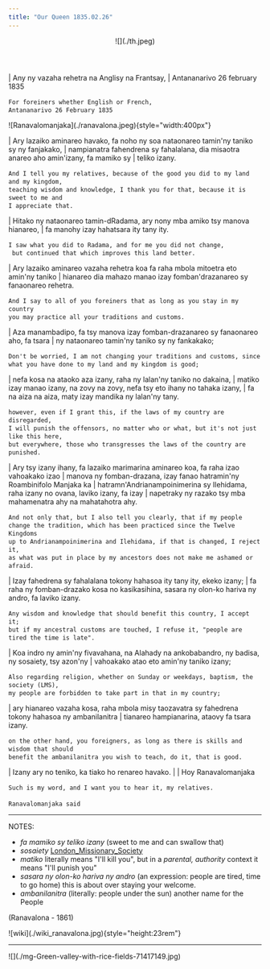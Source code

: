 ```yaml
---
title: "Our Queen 1835.02.26"
---
```


<main>
<header>
![](./th.jpeg)
</header>

| Any ny vazaha rehetra na Anglisy na Frantsay,
| Antananarivo 26 february 1835

```
For foreiners whether English or French,
Antananarivo 26 February 1835
```

<aside>
<article>
![Ranavalomanjaka](./ranavalona.jpeg){style="width:400px"}
</article>
</aside>

| Ary lazaiko aminareo havako, fa noho ny soa nataonareo tamin'ny taniko sy ny fanjakako,
| nampianatra fahendrena sy fahalalana, dia misaotra anareo aho amin'izany, fa mamiko sy
| teliko izany.

```
And I tell you my relatives, because of the good you did to my land and my kingdom,
teaching wisdom and knowledge, I thank you for that, because it is sweet to me and
I appreciate that.
```

| Hitako ny nataonareo tamin-dRadama, ary nony mba amiko tsy manova hianareo, 
| fa manohy izay hahatsara ity tany ity.

```
I saw what you did to Radama, and for me you did not change,
 but continued that which improves this land better.
```

| Ary lazaiko aminareo vazaha rehetra koa fa raha mbola mitoetra eto amin'ny taniko
| hianareo dia mahazo manao izay fomban'drazanareo sy fanaonareo rehetra.

```
And I say to all of you foreiners that as long as you stay in my country
you may practice all your traditions and customs.
```

| Aza manambadipo, fa tsy manova izay fomban-drazanareo sy fanaonareo aho, fa tsara
| ny nataonareo tamin'ny taniko sy ny fankakako;

```
Don't be worried, I am not changing your traditions and customs, since 
what you have done to my land and my kingdom is good;
```

| nefa kosa na ataoko aza izany, raha ny lalan'ny taniko no dakaina, 
| matiko izay manao izany, na zovy na zovy, nefa tsy eto ihany no tahaka izany, 
| fa na aiza na aiza, maty izay mandika ny lalan'ny tany.

```
however, even if I grant this, if the laws of my country are disregarded,
I will punish the offensors, no matter who or what, but it's not just like this here,
but everywhere, those who transgresses the laws of the country are punished.
```

| Ary tsy izany ihany, fa lazaiko marimarina aminareo koa, fa raha izao vahoakako izao
| manova ny fomban-drazana, izay fanao hatramin'ny Roambinifolo Manjaka ka 
| hatramn'Andrianampoinimerina sy Ilehidama, raha izany no ovana, laviko izany, fa izay
| napetraky ny razako tsy mba mahamenatra ahy na mahatahotra ahy.

```
And not only that, but I also tell you clearly, that if my people
change the tradition, which has been practiced since the Twelve Kingdoms
up to Andrianampoinimerina and Ilehidama, if that is changed, I reject it, 
as what was put in place by my ancestors does not make me ashamed or afraid.
```

| Izay fahedrena sy fahalalana tokony hahasoa ity tany ity, ekeko izany; 
| fa raha ny fomban-drazako kosa no kasikasihina, sasara ny olon-ko hariva ny andro, fa laviko izany.

```
Any wisdom and knowledge that should benefit this country, I accept it;
but if my ancestral customs are touched, I refuse it, "people are tired the time is late".
```

| Koa indro ny amin'ny fivavahana, na Alahady na ankobabandro, ny badisa, ny sosaiety, tsy azon'ny
| vahoakako atao eto amin'ny taniko izany;

```
Also regarding religion, whether on Sunday or weekdays, baptism, the society (LMS), 
my people are forbidden to take part in that in my country;
```

| ary hianareo vazaha kosa, raha mbola misy taozavatra sy fahedrena tokony hahasoa ny ambanilanitra 
| tianareo hampianarina, ataovy fa tsara izany.

```
on the other hand, you foreigners, as long as there is skills and wisdom that should 
benefit the ambanilanitra you wish to teach, do it, that is good.
```

| Izany ary no teniko, ka tiako ho renareo havako.
| 
| Hoy Ranavalomanjaka 

```
Such is my word, and I want you to hear it, my relatives.

Ranavalomanjaka said
```

---

NOTES:

- *fa mamiko sy teliko izany* (sweet to me and can swallow that)
- *sosaiety* [London_Missionary_Society](https://en.wikipedia.org/wiki/London_Missionary_Society)
- *matiko* literally means "I'll kill you", but in a *parental, authority* context it means "I'll punish you" 
- *sasara ny olon-ko hariva ny andro* (an expression: people are tired, time to go home) this is about over staying your welcome.
- *ambanilanitra* (literally: people under the sun) another name for the People


(Ranavalona - 1861)
<article>
![wiki](./wiki_ranavalona.jpg){style="height:23rem"}
</article>


---

<!--
```
>>> 1861-1835
26
>>> 80-26
54
```
-->
</main>
<article>
![](./mg-Green-valley-with-rice-fields-71417149.jpg)
</article>

